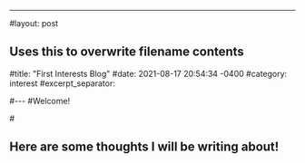 ---
#layout: post
## Uses this to overwrite filename contents 
#title:  "First Interests Blog"
#date:   2021-08-17 20:54:34 -0400
#category: interest
#excerpt_separator: <!--more-->

#---
#Welcome!

#<!--more-->
## Here are some thoughts I will be writing about! 

